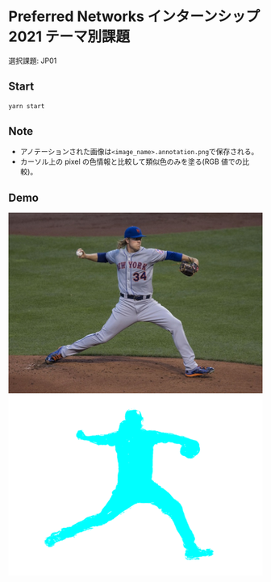 # Preferred Networks インターンシップ 2021 テーマ別課題

選択課題: JP01

## Start

```sh
yarn start
```

## Note

- アノテーションされた画像は`<image_name>.annotation.png`で保存される。
- カーソル上の pixel の色情報と比較して類似色のみを塗る(RGB 値での比較)。

## Demo

![image](./assets/Noah_Syndergaard.jpg)
![annotation](./assets/Noah_Syndergaard.jpg.annotation.png)
